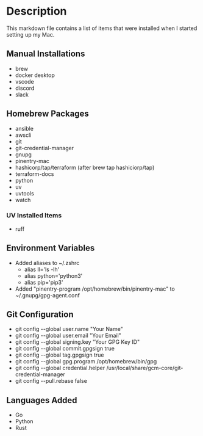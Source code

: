 # Description

This markdown file contains a list of items that were installed when I started setting up
my Mac.

## Manual Installations

- brew
- docker desktop
- vscode
- discord
- slack

## Homebrew Packages

- ansible
- awscli
- git
- git-credential-manager
- gnupg
- pinentry-mac
- hashicorp/tap/terraform (after brew tap hashiciorp/tap)
- terraform-docs
- python
- uv
- uvtools
- watch

### UV Installed Items

- ruff

## Environment Variables

- Added aliases to ~/.zshrc
  - alias ll='ls -lh'
  - alias python='python3'
  - alias pip='pip3'
- Added "pinentry-program /opt/homebrew/bin/pinentry-mac" to ~/.gnupg/gpg-agent.conf

## Git Configuration

- git config --global user.name "Your Name"
- git config --global user.email "Your Email"
- git config --global signing.key "Your GPG Key ID"
- git config --global commit.gpgsign true
- git config --global tag.gpgsign true
- git config --global gpg.program /opt/homebrew/bin/gpg
- git config --global credential.helper /usr/local/share/gcm-core/git-credential-manager
- git config --pull.rebase false

## Languages Added

- Go
- Python
- Rust
